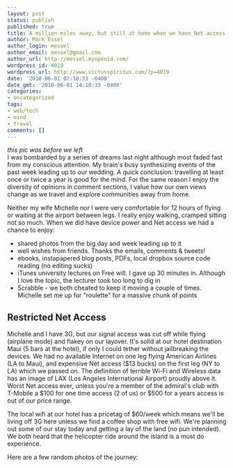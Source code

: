 ```yaml
---
layout: post
status: publish
published: true
title: A million miles away, but still at home when we have Net access
author: Mark Essel
author_login: messel
author_email: messel@gmail.com
author_url: http://messel.myopenid.com/
wordpress_id: 4019
wordpress_url: http://www.victusspiritus.com/?p=4019
date: '2010-06-01 07:10:33 -0400'
date_gmt: '2010-06-01 14:10:33 -0400'
categories:
- Uncategorized
tags:
- web/tech
- mind
- travel
comments: []
---
```

<p><a href="{{ site.url }}/assets/2010/06/l_2048_1536_46EEA34B-5B04-47A2-B543-BAB279F8FDD2.jpeg"><img src="{{ site.url }}/assets/2010/06/l_2048_1536_46EEA34B-5B04-47A2-B543-BAB279F8FDD2.jpeg" alt="" class="alignnone size-full" /></a><br />
<I>this pic was before we left</I><br />
I was bombarded by a series of dreams last night although most faded fast from my conscious attention. My brain's busy synthesizing events of the past week leading up to our wedding. A quick conclusion: travelling at least once or twice a year is good for the mind. For the same reason I enjoy the diversity of opinions in comment sections, I value how our own views change as we travel and explore communities away from home.</p>
<p>Neither my wife Michelle nor I were very comfortable for 12 hours of flying or waiting at the airport between legs. I really enjoy walking, cramped sitting not so much. When we did have device power and Net access we had a chance to enjoy:</p>
<ul>
<li>shared photos from the big day and week leading up to it</li>
<li>well wishes from friends. Thanks the emails, comments & tweets!</li>
<li>ebooks,  instapapered blog posts, PDFs, local dropbox source code reading (no editing sucks)</li>
<li>iTunes university lectures on Free will. I gave up 30 minutes in. Although I love the topic, the lecturer took too long to dig in</li>
<li>Scrabble - we both cheated to keep it moving a couple of times. Michelle set me up for "roulette" for a massive chunk of points</li>
</ul>
<h2>Restricted Net Access</h2>
<p>Michelle and I have 3G, but our signal access was cut off while flying (airplane mode) and flakey on our layover. It's solid at our hotel destination Maui (5 bars at the hotel), if only I could tether without jailbreaking the devices. We had no available Internet on one leg flying American Airlines (LA to Maui), and expensive Net access ($13 bucks) on the first leg (NY to LA) which we passed on. The definition of terrible Wi-Fi and Wireless data has an image of LAX (Los Angeles International Airport) proudly above it. Worst Net access ever, unless you're a member of the admiral's club with T-Mobile a $100 for one time access (2 of us) or $500 for a years access is out of our price range.</p>
<p>The local wifi at our hotel has a pricetag of $60/week which means we'll be living off 3G here unless we find a coffee shop with free wifi. We're planning out some of our stay today and getting a lay of the land (no pun intended). We both heard that the helicopter ride around the island is a must do experience.</p>
<p>Here are a few random photos of the journey:<a href="{{ site.url }}/assets/2010/06/p_2048_1536_429F2B85-FF2D-4526-B07C-583C8739795B.jpeg"><img src="{{ site.url }}/assets/2010/06/p_2048_1536_429F2B85-FF2D-4526-B07C-583C8739795B.jpeg" alt="" class="alignnone size-full" /></a></p>
<p><a href="{{ site.url }}/assets/2010/06/p_2048_1536_4F442A14-4FFD-4465-94B3-EB47FD2C201D.jpeg"><img src="{{ site.url }}/assets/2010/06/p_2048_1536_4F442A14-4FFD-4465-94B3-EB47FD2C201D.jpeg" alt="" class="alignnone size-full" /></a></p>
<p><a href="{{ site.url }}/assets/2010/06/p_800_600_22822CDC-F0E2-47B5-8F02-62425D7F4B51.jpeg"><img src="{{ site.url }}/assets/2010/06/p_800_600_22822CDC-F0E2-47B5-8F02-62425D7F4B51.jpeg" alt="" class="alignnone size-full" /></a></p>
